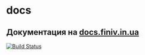 # docs
## Документация на [docs.finiv.in.ua](https://docs.finiv.in.ua/)

[![Build Status](https://travis-ci.org/CrazyBoy49z/docs.svg?branch=master)](https://travis-ci.org/CrazyBoy49z/docs)
